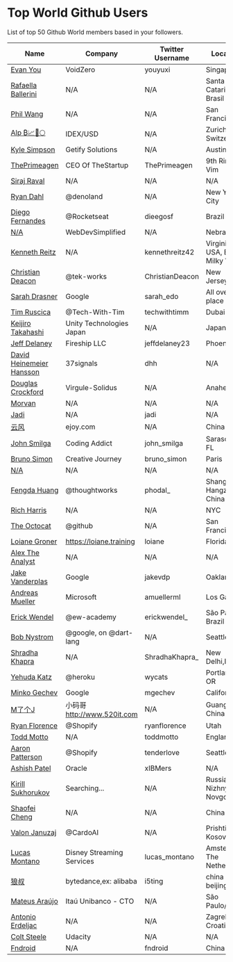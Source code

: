 # Top World Github Users

List of top 50 Github World members based in your followers.

<!-- START TOP USERS -->
| Name | Company | Twitter Username | Location | Repositories |
|------|---------|------------------|----------|--------------|
| [Evan You](https://github.com/yyx990803) | VoidZero | youyuxi | Singapore | 198 |
| [Rafaella Ballerini](https://github.com/rafaballerini) | N/A | N/A | Santa Catarina, Brasil | 59 |
| [Phil Wang](https://github.com/lucidrains) | N/A | N/A | San Francisco | 356 |
| [Alp ₿📈🚀🌕](https://github.com/IDouble) | IDEX/USD | N/A | Zurich, Switzerland | 61 |
| [Kyle Simpson](https://github.com/getify) | Getify Solutions | N/A | Austin, TX | 73 |
| [ThePrimeagen](https://github.com/ThePrimeagen) | CEO Of TheStartup | ThePrimeagen | 9th Ring, Vim | 228 |
| [Siraj Raval](https://github.com/llSourcell) | N/A | N/A | N/A | 482 |
| [Ryan Dahl](https://github.com/ry) | @denoland  | N/A | New York City | 61 |
| [Diego Fernandes](https://github.com/diego3g) | @Rocketseat  | dieegosf | Brazil | 75 |
| [N/A](https://github.com/WebDevSimplified) | WebDevSimplified | N/A | Nebraska | 225 |
| [Kenneth Reitz](https://github.com/kennethreitz) | N/A | kennethreitz42 | Virginia, USA, Earth, Milky Way. | 74 |
| [Christian Deacon](https://github.com/gamemann) | @tek-works | ChristianDeacon | New Jersey, US | 173 |
| [Sarah Drasner](https://github.com/sdras) | Google | sarah_edo | All over the place | 102 |
| [Tim Ruscica](https://github.com/techwithtim) | @Tech-With-Tim  | techwithtimm | Dubai | 208 |
| [Keijiro Takahashi](https://github.com/keijiro) | Unity Technologies Japan | N/A | Japan | 879 |
| [Jeff Delaney](https://github.com/codediodeio) | Fireship LLC | jeffdelaney23 | Phoenix, AZ | 65 |
| [David Heinemeier Hansson](https://github.com/dhh) | 37signals | dhh | N/A | 4 |
| [Douglas Crockford](https://github.com/douglascrockford) | Virgule-Solidus | N/A | Anaheim | 18 |
| [Morvan](https://github.com/MorvanZhou) | N/A | N/A | N/A | 46 |
| [Jadi](https://github.com/jadijadi) | N/A | jadi | N/A | 98 |
| [云风](https://github.com/cloudwu) | ejoy.com | N/A | China | 140 |
| [John Smilga](https://github.com/john-smilga) | Coding Addict | john_smilga | Sarasota, FL | 259 |
| [Bruno Simon](https://github.com/brunosimon) | Creative Journey | bruno_simon | Paris | 80 |
| [N/A](https://github.com/lllyasviel) | N/A | N/A | N/A | 51 |
| [Fengda Huang](https://github.com/phodal) | @thoughtworks | phodal_ | Shanghai / Hangzhou, China | 368 |
| [Rich Harris](https://github.com/Rich-Harris) | N/A | N/A | NYC | 390 |
| [The Octocat](https://github.com/octocat) | @github | N/A | San Francisco | 8 |
| [Loiane Groner](https://github.com/loiane) | https://loiane.training | loiane | Florida, US | 221 |
| [Alex The Analyst](https://github.com/AlexTheAnalyst) | N/A | N/A | N/A | 15 |
| [Jake Vanderplas](https://github.com/jakevdp) | Google | jakevdp | Oakland CA | 239 |
| [Andreas Mueller](https://github.com/amueller) | Microsoft | amuellerml | Los Gatos | 200 |
| [Erick Wendel](https://github.com/ErickWendel) | @ew-academy  | erickwendel_ | São Paulo - Brazil | 327 |
| [Bob Nystrom](https://github.com/munificent) | @google, on @dart-lang  | N/A | Seattle, WA | 51 |
| [Shradha Khapra](https://github.com/shradha-khapra) | N/A | ShradhaKhapra_ | New Delhi,India | 15 |
| [Yehuda Katz](https://github.com/wycats) | @heroku | wycats | Portland, OR | 303 |
| [Minko Gechev](https://github.com/mgechev) | Google | mgechev | California 🌴 | 383 |
| [M了个J](https://github.com/CoderMJLee) | 小码哥 http://www.520it.com | N/A | Guangzhou, China | 15 |
| [Ryan Florence](https://github.com/ryanflorence) | @Shopify  | ryanflorence | Utah | 295 |
| [Todd Motto](https://github.com/toddmotto) | N/A | toddmotto | England, UK | 76 |
| [Aaron Patterson](https://github.com/tenderlove) | @Shopify | tenderlove | Seattle | 374 |
| [Ashish Patel](https://github.com/ashishpatel26) | Oracle | xIBMers | N/A | Ahmedabad | 2045 |
| [Kirill Sukhorukov](https://github.com/K1rsN7) | Searching... | N/A | Russia, Nizhny Novgorod | 22 |
| [Shaofei Cheng](https://github.com/wintercn) | N/A | N/A | China | 52 |
| [Valon Januzaj](https://github.com/vjanz) | @CardoAI  | N/A | Prishtina, Kosovo | 19 |
| [Lucas Montano](https://github.com/lucasmontano) | Disney Streaming Services | lucas_montano | Amsterdam, The Netherlands | 37 |
| [狼叔](https://github.com/i5ting) | bytedance,ex: alibaba | i5ting | china beijing | 907 |
| [Mateus Araújo](https://github.com/teteusAraujo) | Itaú Unibanco - CTO | N/A | São Paulo/SP | 18 |
| [Antonio Erdeljac](https://github.com/AntonioErdeljac) | N/A | N/A | Zagreb, Croatia | 112 |
| [Colt Steele](https://github.com/Colt) | Udacity | N/A | N/A | 147 |
| [Fndroid](https://github.com/Fndroid) | N/A | fndroid | China | 64 |
<!-- END TOP USERS -->
